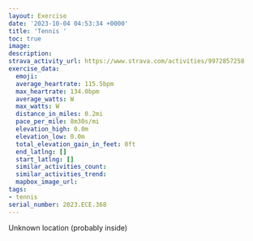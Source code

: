 ```yaml
---
layout: Exercise
date: '2023-10-04 04:53:34 +0000'
title: 'Tennis '
toc: true
image:
description:
strava_activity_url: https://www.strava.com/activities/9972857258
exercise_data:
  emoji:
  average_heartrate: 115.5bpm
  max_heartrate: 134.0bpm
  average_watts: W
  max_watts: W
  distance_in_miles: 0.2mi
  pace_per_mile: 8m30s/mi
  elevation_high: 0.0m
  elevation_low: 0.0m
  total_elevation_gain_in_feet: 0ft
  end_latlng: []
  start_latlng: []
  similar_activities_count:
  similar_activities_trend:
  mapbox_image_url:
tags:
- tennis
serial_number: 2023.ECE.368
---
```

Unknown location (probably inside)
